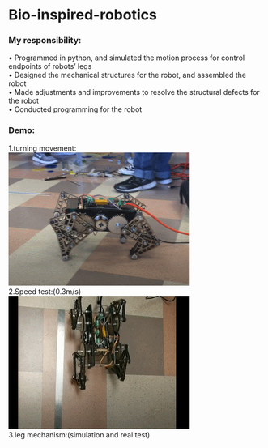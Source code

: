# Bio-inspired-robotics

### My responsibility:
•	Programmed in python, and simulated the motion process for control endpoints of robots’ legs  
•	Designed the mechanical structures for the robot, and assembled the robot   
•	Made adjustments and improvements to resolve the structural defects for the robot   
•	Conducted programming for the robot  

### Demo:
1.turning movement:  
![Bat symbol](turning_movement.gif)  
2.Speed test:(0.3m/s)  
![Bat symbol](speed_test.gif)  
3.leg mechanism:(simulation and real test)  


